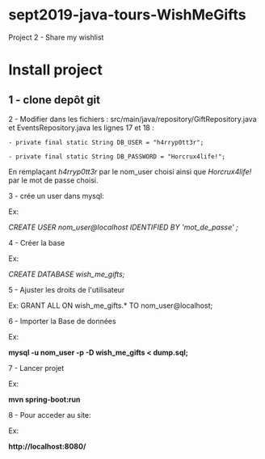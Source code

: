 # sept2019-java-tours-WishMeGifts

Project 2 - Share my wishlist

# Install project

## 1 - clone depôt git

2 - Modifier dans les fichiers : src/main/java/repository/GiftRepository.java  et EventsRepository.java les lignes 17 et 18 :

    - private final static String DB_USER = "h4rryp0tt3r";

    - private final static String DB_PASSWORD = "Horcrux4life!";

En remplaçant  *h4rryp0tt3r*  par le nom_user choisi ainsi que  *Horcrux4life!*  par le mot de passe choisi.

3 - crée un user dans mysql:

Ex:


*CREATE USER nom_user@localhost IDENTIFIED BY 'mot_de_passe' ;*

4 - Créer la base 

Ex:

*CREATE DATABASE wish_me_gifts;*

5 - Ajuster les droits de l'utilisateur 

Ex: GRANT ALL ON wish_me_gifts.* TO nom_user@localhost;

6 - Importer la Base de données

Ex:

**mysql -u nom_user -p -D wish_me_gifts < dump.sql;**

7 - Lancer projet

Ex: 

**mvn spring-boot:run**

8 - Pour acceder au site:

Ex:

**http://localhost:8080/** 

